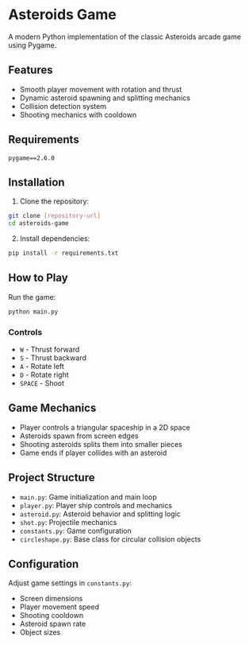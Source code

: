 # Asteroids Game

A modern Python implementation of the classic Asteroids arcade game using Pygame.

## Features
- Smooth player movement with rotation and thrust
- Dynamic asteroid spawning and splitting mechanics
- Collision detection system
- Shooting mechanics with cooldown

## Requirements
```
pygame==2.6.0
```

## Installation
1. Clone the repository:
```bash
git clone [repository-url]
cd asteroids-game
```

2. Install dependencies:
```bash
pip install -r requirements.txt
```

## How to Play
Run the game:
```bash
python main.py
```

### Controls
- `W` - Thrust forward
- `S` - Thrust backward
- `A` - Rotate left
- `D` - Rotate right
- `SPACE` - Shoot

## Game Mechanics
- Player controls a triangular spaceship in a 2D space
- Asteroids spawn from screen edges
- Shooting asteroids splits them into smaller pieces
- Game ends if player collides with an asteroid

## Project Structure
- `main.py`: Game initialization and main loop
- `player.py`: Player ship controls and mechanics
- `asteroid.py`: Asteroid behavior and splitting logic
- `shot.py`: Projectile mechanics
- `constants.py`: Game configuration
- `circleshape.py`: Base class for circular collision objects

## Configuration
Adjust game settings in `constants.py`:
- Screen dimensions
- Player movement speed
- Shooting cooldown
- Asteroid spawn rate
- Object sizes
